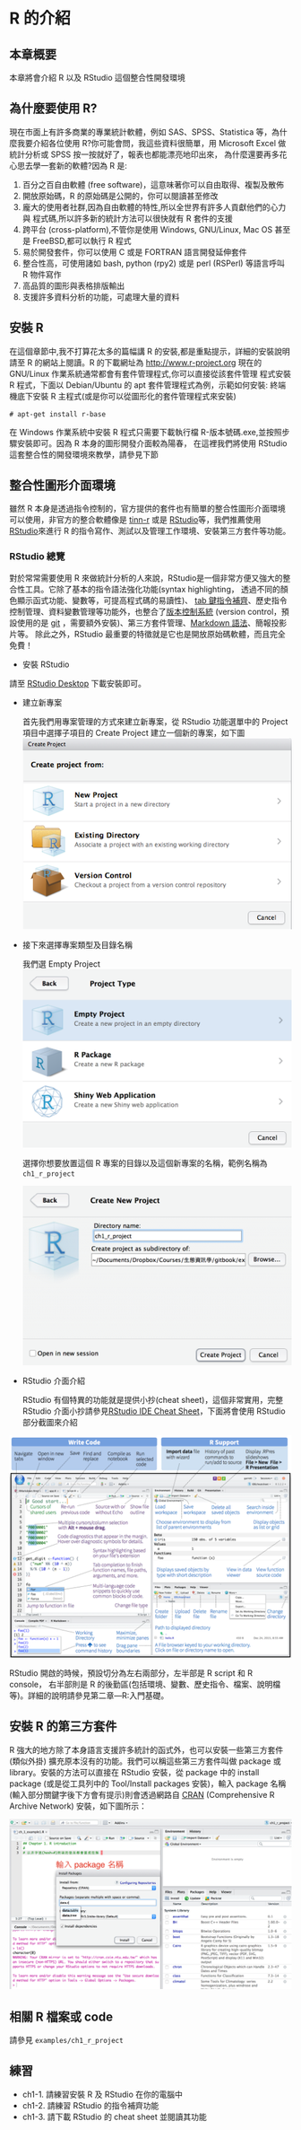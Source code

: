 # R 的介紹

## 本章概要

本章將會介紹 R 以及 RStudio 這個整合性開發環境

## 為什麼要使用 R?

現在市面上有許多商業的專業統計軟體，例如 SAS、SPSS、Statistica 等，為什麼我要介紹各位使用 R?你可能會問，我這些資料很簡單，用 Microsoft Excel 做統計分析或 SPSS 按一按就好了，報表也都能漂亮地印出來，
為什麼還要再多花心思去學一套新的軟體?因為 R 是:

1. 百分之百自由軟體 (free software)，這意味著你可以自由取得、複製及散佈
2. 開放原始碼，R 的原始碼是公開的，你可以閱讀甚至修改
3. 龐大的使用者社群,因為自由軟體的特性,所以全世界有許多人貢獻他們的心力與 程式碼,所以許多新的統計方法可以很快就有 R 套件的支援
4. 跨平台 (cross-platform),不管你是使用 Windows, GNU/Linux, Mac OS 甚至是 FreeBSD,都可以執行 R 程式
5. 易於開發套件，你可以使用 C 或是 FORTRAN 語言開發延伸套件
6. 整合性高，可使用諸如 bash, python (rpy2) 或是 perl (RSPerl) 等語言呼叫 R 物件寫作
7. 高品質的圖形與表格排版輸出
8. 支援許多資料分析的功能，可處理大量的資料

## 安裝 R
在這個章節中,我不打算花太多的篇幅講 R 的安裝,都是重點提示，詳細的安裝說明請至 R 的網站上閱讀。R 的下載網址為 http://www.r-project.org 現在的 GNU/Linux 作業系統通常都會有套件管理程式,你可以直接從該套件管理 程式安裝 R 程式，下面以 Debian/Ubuntu 的 apt 套件管理程式為例，示範如何安裝:
終端機底下安裝 R 主程式(或是你可以從圖形化的套件管理程式來安裝)

```shell
# apt-get install r-base
```

在 Windows 作業系統中安裝 R 程式只需要下載執行檔 R-版本號碼.exe,並按照步驟安裝即可。因為 R 本身的圖形開發介面較為陽春，
在這裡我們將使用 RStudio 這套整合性的開發環境來教學，請參見下節

## 整合性圖形介面環境

雖然 R 本身是透過指令控制的，官方提供的套件也有簡單的整合性圖形介面環境可以使用，非官方的整合軟體像是 [tinn-r](http://sourceforge.net/projects/tinn-r) 或是 [RStudio](http://www.rstudio.com)等，我們推薦使用 [RStudio](http://www.rstudio.com)來進行 R 的指令寫作、測試以及管理工作環境、安裝第三方套件等功能。

### RStudio 總覽

對於常常需要使用 R 來做統計分析的人來說，RStudio是一個非常方便又強大的整合性工具。它除了基本的指令語法強化功能(syntax highlighting， 透過不同的顏色顯示函式功能、變數等，可提高程式碼的易讀性)、
[tab 鍵指令補齊](https://support.rstudio.com/hc/en-us/articles/205273297-Code-Completion)、歷史指令控制管理、資料變數管理等功能外，也整合了[版本控制系統](https://www.r-bloggers.com/rstudio-and-github/)
(version control，預設使用的是 [git](http://git-scm.com) ，需要額外安裝)、第三方套件管理、[Markdown 語法](http://rmarkdown.rstudio.com)、簡報投影片等。
除此之外，RStudio 最重要的特徵就是它也是開放原始碼軟體，而且完全免費！

* 安裝 RStudio

請至 [RStudio Desktop](https://www.rstudio.com/products/rstudio/download/) 下載安裝即可。

* 建立新專案

    首先我們用專案管理的方式來建立新專案，從 RStudio 功能選單中的 Project 項目中選擇子項目的 Create Project 建立一個新的專案，如下圖![建立新專案](img/RS_create_prj.png)


* 接下來選擇專案類型及目錄名稱

    我們選 Empty Project ![專案類型](img/RS_empty_project.png)

    選擇你想要放置這個 R 專案的目錄以及這個新專案的名稱，範例名稱為 ```ch1_r_project``` 
    
    ![專案名稱及目錄](img/RS_project_name.png)


* RStudio 介面介紹

    RStudio 有個特異的功能就是提供小抄(cheat sheet)，這個非常實用，完整
RStudio 介面小抄請參見[RStudio IDE Cheat Sheet](https://www.rstudio.com/wp-content/uploads/2016/01/rstudio-IDE-cheatsheet.pdf)，下面將會使用 RStudio 部分截圖來介紹


![RStudio 介面](img/RS_cheatsheet_part.png)

RStudio 開啟的時候，預設切分為左右兩部分，左半部是 R script 和 R console，
右半部則是 R 的後勤區(包括環境、變數、歷史指令、檔案、說明檔等)。詳細的說明請參見第二章—R:入門基礎。


## 安裝 R 的第三方套件

R 強大的地方除了本身語言支援許多統計的函式外，也可以安裝一些第三方套件(類似外掛)
擴充原本沒有的功能。我們可以稱這些第三方套件叫做 package 或 library。安裝的方法可以直接在 RStudio 安裝，從 package 中的 install package (或是從工具列中的 Tool/Install packages 安裝)，輸入 package 名稱(輸入部分關鍵字後下方會有提示)則會透過網路自 [CRAN](https://cran.r-project.org/
) (Comprehensive R Archive Network) 安裝，如下圖所示：

![RStudio install package](img/RS_install_packages.png)

## 相關 R 檔案或 code

請參見 ```examples/ch1_r_project```

## 練習

* ch1-1. 請練習安裝 R 及 RStudio 在你的電腦中
* ch1-2. 請練習 RStudio 的指令補齊功能
* ch1-3. 請下載 RStudio 的 cheat sheet 並閱讀其功能

